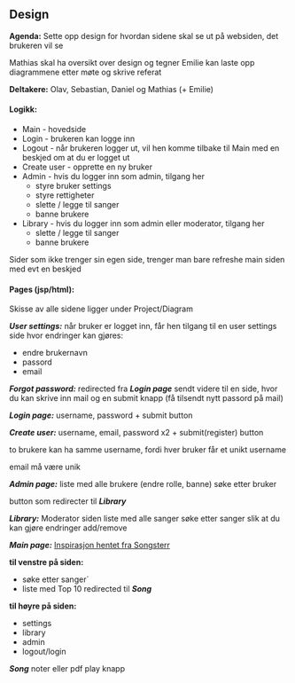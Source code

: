 ## Design 

**Agenda:** Sette opp design for hvordan sidene skal se ut på websiden, det brukeren vil se 

Mathias skal ha oversikt over design og tegner 
Emilie kan laste opp diagrammene etter møte og skrive referat  

**Deltakere:** Olav, Sebastian, Daniel og Mathias (+ Emilie)

#### Logikk: 
- Main - hovedside 
- Login - brukeren kan logge inn 
- Logout - når brukeren logger ut, vil hen komme tilbake til Main med en beskjed om at du er logget ut 
- Create user - opprette en ny bruker 
- Admin - hvis du logger inn som admin, tilgang her
    - styre bruker settings 
    - styre rettigheter 
    - slette / legge til sanger 
    - banne brukere 
- Library - hvis du logger inn som admin eller moderator, tilgang her 
    - slette / legge til sanger 
    - banne brukere 

Sider som ikke trenger sin egen side, trenger man bare refreshe main siden med evt en beskjed 

#### Pages (jsp/html): 

Skisse av alle sidene ligger under Project/Diagram 

***User settings:*** 
når bruker er logget inn, får hen tilgang til en user settings side hvor endringer kan gjøres: 
- endre brukernavn 
- passord 
- email 

***Forgot password:***
redirected fra ***Login page***
sendt videre til en side, hvor du kan skrive inn mail og en submit knapp (få tilsendt nytt passord på mail)

***Login page:***
username, password + submit button  

***Create user:***
username, email, password x2 + submit(register) button 

to brukere kan ha samme username, fordi hver bruker får et unikt username 

email må være unik 

***Admin page:***
liste med alle brukere (endre rolle, banne)
søke etter bruker 

button som redirecter til ***Library***

***Library:***
Moderator siden 
liste med alle sanger 
søke etter sanger slik at du kan gjøre endringer 
add/remove 

***Main page:***
[Inspirasjon hentet fra Songsterr](https://www.songsterr.com)

**til venstre på siden:**
- søke etter sanger´
- liste med Top 10 
redirected til ***Song***

**til høyre på siden:**
- settings 
- library
- admin 
- logout/login 

***Song***
noter eller pdf 
play knapp 


